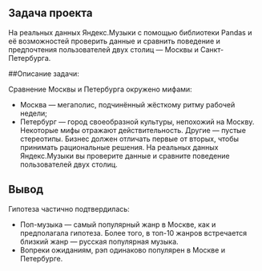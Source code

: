 ## Задача проекта

На реальных данных Яндекс.Музыки c помощью библиотеки Pandas и её возможностей проверить данные и сравнить поведение и предпочтения 
пользователей двух столиц — Москвы и Санкт-Петербурга.

##Описание задачи:

Сравнение Москвы и Петербурга окружено мифами:
- Москва — мегаполис, подчинённый жёсткому ритму рабочей недели;
- Петербург — город своеобразной культуры, непохожий на Москву.
Некоторые мифы отражают действительность. Другие — пустые стереотипы. Бизнес должен отличать первые от вторых, чтобы принимать рациональные 
решения. На реальных данных Яндекс.Музыки вы проверите данные и сравните поведение пользователей двух столиц.

## Вывод

Гипотеза частично подтвердилась:

- Поп-музыка — самый популярный жанр в Москве, как и предполагала гипотеза. Более того, в топ-10 жанров встречается близкий жанр — русская 
популярная музыка.
- Вопреки ожиданиям, рэп одинаково популярен в Москве и Петербурге.
